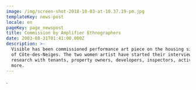 ```yaml
---
image: /img/screen-shot-2018-10-03-at-10.37.19-pm.jpg
templateKey: news-post
locale: en
pageKey: page_newspost
title: Commission by Amplifier Ethnographers
date: 2003-08-31T01:41:00.000Z
description: >-
  Visible has been commissioned performance art piece on the housing situation
  of Côte-des-Neiges. The two women artist have started their interview-based
  research with tenants, property owners, developers, inspectors, activists, and
  more.
---
```

.

